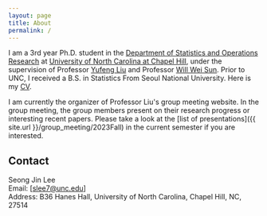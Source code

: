 ```yaml
---
layout: page
title: About
permalink: /
---
```



I am a 3rd year Ph.D. student in the [Department of Statistics and Operations Research](http://stat-or.unc.edu/) at [University of North Carolina at Chapel Hill](http://unc.edu/), under the supervision of Professor [Yufeng Liu](https://yfliu.web.unc.edu/) and Professor [Will Wei Sun](https://web.ics.purdue.edu/~sun244/). Prior to UNC, I received a B.S. in Statistics From Seoul National University. Here is my [CV](./cv/CV_230818.pdf).

I am currently the organizer of Professor Liu's group meeting website. In the group meeting, the group members present on their research progress or interesting recent papers. Please take a look at the [list of presentations]({{ site.url }}/group_meeting/2023Fall) in the current semester if you are interested.

## Contact

Seong Jin Lee <br />
Email: [slee7@unc.edu]<br />
Address: B36 Hanes Hall, University of North Carolina, Chapel Hill, NC, 27514<br />

[seongjin@live.unc.edu]: mailto:seongjin@live.unc.edu
